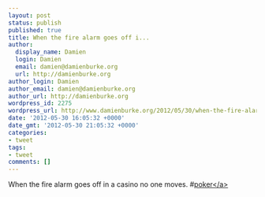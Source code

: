 ```yaml
---
layout: post
status: publish
published: true
title: When the fire alarm goes off i...
author:
  display_name: Damien
  login: Damien
  email: damien@damienburke.org
  url: http://damienburke.org
author_login: Damien
author_email: damien@damienburke.org
author_url: http://damienburke.org
wordpress_id: 2275
wordpress_url: http://www.damienburke.org/2012/05/30/when-the-fire-alarm-goes-off-i/
date: '2012-05-30 16:05:32 +0000'
date_gmt: '2012-05-30 21:05:32 +0000'
categories:
- tweet
tags:
- tweet
comments: []
---
```

<p>When the fire alarm goes off in a casino no one moves. #<a href="http:&#47;&#47;search.twitter.com&#47;search?q=%23poker" class="aktt_hashtag">poker<&#47;a></p>

